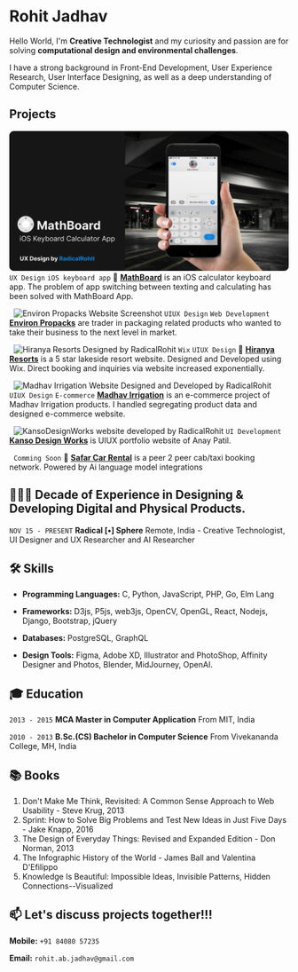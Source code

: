 Rohit Jadhav 
===

Hello World, I'm **Creative Technologist** and my curiosity and passion are for solving **computational design and environmental challenges**. 

I have a strong background in Front-End Development, User Experience Research, User Interface Designing, as well as a deep understanding of Computer Science.





## **Projects**


<!--
**[Radical [•] Sphere](https://www.RadicalSphere.com/)** Developing an AI-powered interface tailored for designers, revolutionizing their creative process by overcoming creative blocks through cutting-edge algorithms such as Generative Adversarial Networks (GANs).

**Bottle Regeneration Ai model** The project started with a challenge of creating 10,000 novel bottle design for water packaging company. We trained Ai model using 500  images of bottles on Google Colab. The project experience is now been implemented in developing Radical Sphere an Ai  image generative designing tool.


4. 🌩🖨🏭 **[Cloud Printing Factory](https://www.cloudprintingfactory.com/)** connects users to multiple printing technologies and services. 

5. 🐕 **[Findoma.in](https://www.findoma.in/)** is a domain registrar website. It allows users to register domains and manage their DNS records.

6. 
-->


![MathBoard iOS Keyboard Calculator App](https://github.com/RadicalRohit/RadicalRohit/blob/6f51932ed0e6ef17158ecf3666df76b4fd619860/MathBoard%20iOS%20Keyboard%20Calculator%20Designed%20by%20RadicalRohit.png)
``` UX Design``` ```iOS keyboard app``` 
🧮 **[MathBoard](https://www.behance.net/gallery/156919271/MathBoard)** is an iOS  calculator keyboard app. The problem of app switching between texting and calculating has been solved with MathBoard App.  


&nbsp;
![Environ Propacks Website Screenshot](https://github.com/RadicalRohit/RadicalRohit/blob/d9583b29da6f993b5e936035a180c942d1066d5d/environ-propack-website-desiger-RadicalRohit.jpg)
``` UIUX Design ``` ```Web Development``` 
**[Environ Propacks](https://environ-propack.web.app)** are trader in packaging related products who wanted to take their business to the next level in market. 

&nbsp;
![Hiranya Resorts Designed by RadicalRohit](https://github.com/RadicalRohit/RadicalRohit/blob/b28160ed462ded6ad77fd2a6ab380810be7ae464/hiranaya-resorts-website-designed-by-RadicalRohit.jpeg)
```Wix``` ``` UIUX Design ```
🏩 **[Hiranya Resorts](https://www.hiranyaresorts.com)** is a 5 star lakeside resort website. Designed and Developed using Wix. Direct booking and inquiries via website increased exponentially.

&nbsp;
![Madhav Irrigation Website Designed and Developed by RadicalRohit](https://github.com/RadicalRohit/RadicalRohit/blob/f6cd2367cbb9f108a7d1dca139434d3bc89d1ced/madhav-irrigation-%20Designed-by-RadicalRohit.png)
``` UIUX Design ``` ``` E-commerce ```
**[Madhav Irrigation](https://radicalrohit.github.io/Madhav-Irrigation)** is an e-commerce project of Madhav Irrigation products. I handled segregating product data and designed e-commerce website.


&nbsp;
![KansoDesignWorks website developed by RadicalRohit](https://github.com/RadicalRohit/RadicalRohit/blob/c51b3432ab11907cf31084479dec0851520e4969/kanso%20design%20works%20website%20developed%20by%20RadicalRohit.png)
``` UI Development ```
**[Kanso Design Works](https://kansodesignworks.co/)** is UIUX portfolio website of Anay Patil.



&nbsp;
```Comming Soon``` 
🚖 **[Safar Car Rental]()** is a peer 2 peer cab/taxi booking network. Powered by Ai language model integrations 


## 👨🏻‍💻 Decade of Experience in Designing & Developing Digital and Physical Products. 

```NOV 15 - PRESENT```  **Radical [•] Sphere** Remote, India - Creative Technologist, UI Designer and UX Researcher and AI Researcher




## 🛠 Skills
- **Programming Languages:** C, Python, JavaScript, PHP, Go, Elm Lang 

- **Frameworks:** D3js, P5js, web3js, OpenCV, OpenGL, React, Nodejs, Django, Bootstrap, jQuery

- **Databases:** PostgreSQL, GraphQL

- **Design Tools:** Figma, Adobe XD, Illustrator and PhotoShop, Affinity Designer and Photos, Blender, MidJourney, OpenAI.


## 🎓 Education

```2013 - 2015``` **MCA Master in Computer Application** From MIT, India 

```2010 - 2013``` **B.Sc.(CS) Bachelor in Computer Science** From Vivekananda College, MH, India  


## 📚 Books 

1. Don't Make Me Think, Revisited: A Common Sense Approach to Web Usability - Steve Krug, 2013
2. Sprint: How to Solve Big Problems and Test New Ideas in Just Five Days - Jake Knapp, 2016
3. The Design of Everyday Things: Revised and Expanded Edition - Don Norman, 2013
4. The Infographic History of the World - James Ball and Valentina D'Efilippo
5. Knowledge Is Beautiful: Impossible Ideas, Invisible Patterns, Hidden Connections--Visualized




## 📫 Let's discuss projects together!!!
**Mobile:** ```+91 84080 57235```      

**Email:** ```rohit.ab.jadhav@gmail.com```











<!-- 
#### Subjects:
  1. Artificial Intelligence
  2. Cryptography
  3. Data Mining and Warehousing
  4. Data Structure and Algorithm
  5. Web Designing and Development
  6. Image Processing and GIS for Remote Sensing
  7. Design Patterns and Software Architecture

#### Project:
  1. **Google Cardboard:** The Google Cardboard project was an immersive virtual reality experience that aimed to make VR accessible and affordable for everyone. Utilizing a simple cardboard viewer and a smartphone, users could step into a virtual world and explore a variety of captivating environments.

  2. **FIFA Player Impact Engine:** The FIFA Player Impact Engine project was a groundbreaking initiative aimed at revolutionizing the realism and physics of player interactions within the FIFA video game series. It sought to create a more authentic and dynamic experience by accurately simulating the collisions, reactions, and physical interactions between players on the virtual soccer field.
-->


<!-- 
    - Developed an AI-powered interface tailored for designers, revolutionizing their creative process by overcoming creative blocks through cutting-edge algorithms such as Generative Adversarial Networks (GANs).
    - The interface generates novel designs with each click, leveraging state-of-the-art techniques.
    - The interface is powered by a GAN model trained on a dataset of 1.5 million images from the web.
    - It is a web-based tool that allows users to create interfaces for their applications.

    - For this project, I have been trying and optimizing GPU allocation and minimized computational requirements to enhance performance, ensuring seam-less operations of the system.
    - Explored opportunities to integrate the model into web3 technology, leading the way for decentralized and distributed implementation -->
